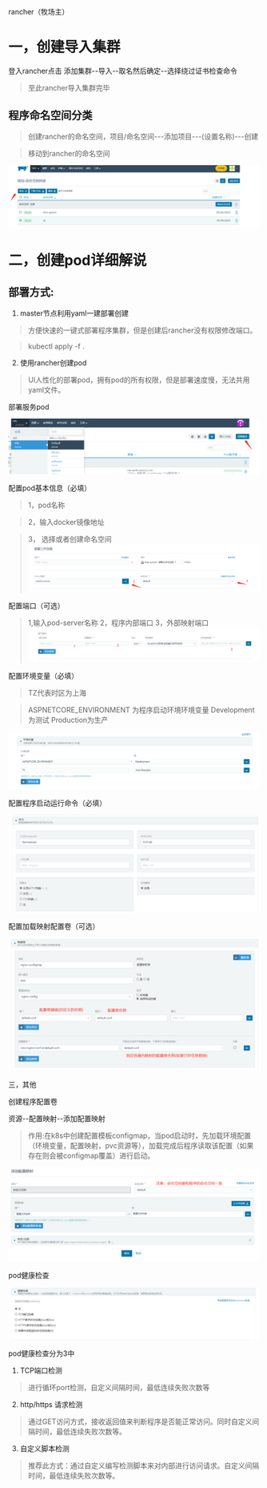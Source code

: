rancher（牧场主）

# 一，创建导入集群

登入rancher点击 添加集群--导入--取名然后确定--选择绕过证书检查命令

> 至此rancher导入集群完毕

## 程序命名空间分类
> 创建rancher的命名空间，项目/命名空间---添加项目---(设置名称)---创建

> 移动到rancher的命名空间

![](images/c0.png)


# 二，创建pod详细解说

## 部署方式:
1. master节点利用yaml一建部署创建

> 方便快速的一键式部署程序集群，但是创建后rancher没有权限修改端口。

> kubectl apply -f .

2. 使用rancher创建pod 

> UI人性化的部署pod，拥有pod的所有权限，但是部署速度慢，无法共用yaml文件。

部署服务pod

![](images/c1.png)

配置pod基本信息（必填）
> 1，pod名称 

> 2，输入docker镜像地址 

> 3， 选择或者创建命名空间
![](images/c2.png)

配置端口（可选）
> 1,输入pod-server名称 2，程序内部端口 3，外部映射端口
![](images/c3.jpg)

配置环境变量（必填）

> TZ代表时区为上海

> ASPNETCORE_ENVIRONMENT 为程序启动环境环境变量 
> Development为测试 
> Production为生产

![](images/c4.png)

配置程序启动运行命令（必填）

![](images/c5.png)


配置加载映射配置卷（可选）

![](images/c6.png)

三，其他

创建程序配置卷

资源--配置映射--添加配置映射

> 作用:在k8s中创建配置模板configmap，当pod启动时，先加载环境配置（环境变量，配置映射，pvc资源等），加载完成后程序读取该配置（如果存在则会被configmap覆盖）进行启动。

![](images/c7.png)

pod健康检查

![](images/j0.jpg)

pod健康检查分为3中

1. TCP端口检测

> 进行循环port检测，自定义间隔时间，最低连续失败次数等

2. http/https 请求检测

> 通过GET访问方式，接收返回值来判断程序是否能正常访问。同时自定义间隔时间，最低连续失败次数等。

3. 自定义脚本检测

> 推荐此方式：通过自定义编写检测脚本来对内部进行访问请求。自定义间隔时间，最低连续失败次数等。



